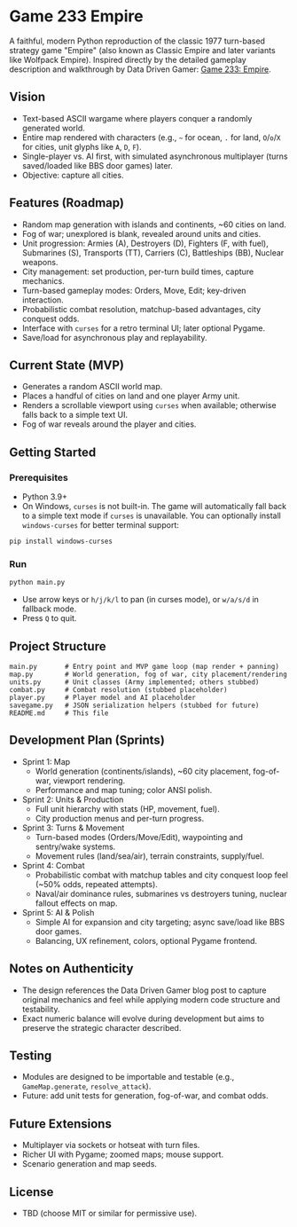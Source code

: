# Game 233 Empire

A faithful, modern Python reproduction of the classic 1977 turn-based strategy game "Empire" (also known as Classic Empire and later variants like Wolfpack Empire). Inspired directly by the detailed gameplay description and walkthrough by Data Driven Gamer: [Game 233: Empire](https://datadrivengamer.blogspot.com/2021/01/game-233-empire.html).

## Vision
- Text-based ASCII wargame where players conquer a randomly generated world.
- Entire map rendered with characters (e.g., `~` for ocean, `.` for land, `O`/`o`/`X` for cities, unit glyphs like `A`, `D`, `F`).
- Single-player vs. AI first, with simulated asynchronous multiplayer (turns saved/loaded like BBS door games) later.
- Objective: capture all cities.

## Features (Roadmap)
- Random map generation with islands and continents, ~60 cities on land.
- Fog of war; unexplored is blank, revealed around units and cities.
- Unit progression: Armies (A), Destroyers (D), Fighters (F, with fuel), Submarines (S), Transports (TT), Carriers (C), Battleships (BB), Nuclear weapons.
- City management: set production, per-turn build times, capture mechanics.
- Turn-based gameplay modes: Orders, Move, Edit; key-driven interaction.
- Probabilistic combat resolution, matchup-based advantages, city conquest odds.
- Interface with `curses` for a retro terminal UI; later optional Pygame.
- Save/load for asynchronous play and replayability.

## Current State (MVP)
- Generates a random ASCII world map.
- Places a handful of cities on land and one player Army unit.
- Renders a scrollable viewport using `curses` when available; otherwise falls back to a simple text UI.
- Fog of war reveals around the player and cities.

## Getting Started
### Prerequisites
- Python 3.9+
- On Windows, `curses` is not built-in. The game will automatically fall back to a simple text mode if `curses` is unavailable. You can optionally install `windows-curses` for better terminal support:

```bash
pip install windows-curses
```

### Run
```bash
python main.py
```
- Use arrow keys or `h/j/k/l` to pan (in curses mode), or `w/a/s/d` in fallback mode.
- Press `Q` to quit.

## Project Structure
```
main.py       # Entry point and MVP game loop (map render + panning)
map.py        # World generation, fog of war, city placement/rendering
units.py      # Unit classes (Army implemented; others stubbed)
combat.py     # Combat resolution (stubbed placeholder)
player.py     # Player model and AI placeholder
savegame.py   # JSON serialization helpers (stubbed for future)
README.md     # This file
```

## Development Plan (Sprints)
- Sprint 1: Map
  - World generation (continents/islands), ~60 city placement, fog-of-war, viewport rendering.
  - Performance and map tuning; color ANSI polish.
- Sprint 2: Units & Production
  - Full unit hierarchy with stats (HP, movement, fuel).
  - City production menus and per-turn progress.
- Sprint 3: Turns & Movement
  - Turn-based modes (Orders/Move/Edit), waypointing and sentry/wake systems.
  - Movement rules (land/sea/air), terrain constraints, supply/fuel.
- Sprint 4: Combat
  - Probabilistic combat with matchup tables and city conquest loop feel (~50% odds, repeated attempts).
  - Naval/air dominance rules, submarines vs destroyers tuning, nuclear fallout effects on map.
- Sprint 5: AI & Polish
  - Simple AI for expansion and city targeting; async save/load like BBS door games.
  - Balancing, UX refinement, colors, optional Pygame frontend.

## Notes on Authenticity
- The design references the Data Driven Gamer blog post to capture original mechanics and feel while applying modern code structure and testability.
- Exact numeric balance will evolve during development but aims to preserve the strategic character described.

## Testing
- Modules are designed to be importable and testable (e.g., `GameMap.generate`, `resolve_attack`).
- Future: add unit tests for generation, fog-of-war, and combat odds.

## Future Extensions
- Multiplayer via sockets or hotseat with turn files.
- Richer UI with Pygame; zoomed maps; mouse support.
- Scenario generation and map seeds.

## License
- TBD (choose MIT or similar for permissive use).
